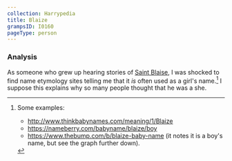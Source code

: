 ```yaml
---
collection: Harrypedia
title: Blaize
grampsID: I0160
pageType: person
---
```


### Analysis

As someone who grew up hearing stories of [Saint Blaise], I was shocked to
find name etymology sites telling me that it _is_ often used as a girl's
name.[^220705-7] I suppose this explains why so many people thought
that he was a she.

[Saint Blaise]: https://en.wikipedia.org/wiki/Saint_Blaise

[^220705-7]: Some examples:

    - http://www.thinkbabynames.com/meaning/1/Blaize
    - https://nameberry.com/babyname/blaize/boy
    - https://www.thebump.com/b/blaize-baby-name (it notes it is a boy's name, but see the graph further down).
